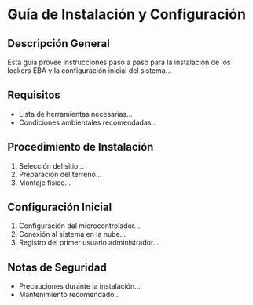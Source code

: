 # Guía de Instalación y Configuración

## Descripción General
Esta guía provee instrucciones paso a paso para la instalación de los lockers EBA y la configuración inicial del sistema...

## Requisitos
- Lista de herramientas necesarias...
- Condiciones ambientales recomendadas...

## Procedimiento de Instalación
1. Selección del sitio...
2. Preparación del terreno...
3. Montaje físico...

## Configuración Inicial
1. Configuración del microcontrolador...
2. Conexión al sistema en la nube...
3. Registro del primer usuario administrador...

## Notas de Seguridad
- Precauciones durante la instalación...
- Mantenimiento recomendado...

